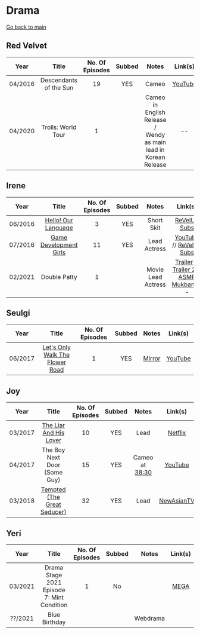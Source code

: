 # Drama

[Go back to main](./README.md)

## **Red Velvet**

|  Year   |         Title          | No. Of Episodes | Subbed |                              Notes                              |                 Link(s)                 |
| :-----: | :--------------------: | :-------------: | :----: | :-------------------------------------------------------------: | :-------------------------------------: |
| 04/2016 | Descendants of the Sun |       19        |  YES   |                              Cameo                              | [YouTube](https://youtu.be/JBFggd0V85I) |
| 04/2020 |   Trolls: World Tour   |        1        |        | Cameo in English Release / Wendy as main lead in Korean Release |                   --                    |

## **Irene**

|  Year   |                            Title                            | No. Of Episodes | Subbed |       Notes        |                                                                Link(s)                                                                 |
| :-----: | :---------------------------------------------------------: | :-------------: | :----: | :----------------: | :------------------------------------------------------------------------------------------------------------------------------------: |
| 06/2016 |    [Hello! Our Language](./shows/hello-our-language.md)     |        3        |  YES   |     Short Skit     |                                    [ReVelUp Subs](https://revelupsubs.com/?s=hello%21+our+language)                                    |
| 07/2016 | [Game Development Girls](./shows/game-development-girls.md) |       11        |  YES   |    Lead Actress    |              [YouTube](https://youtu.be/vG1Jrwi_yKI) // [ReVelUp Subs](https://revelupsubs.com/?s=game+development+girls)              |
| 02/2021 |                        Double Patty                         |        1        |        | Movie Lead Actress | [Trailer](https://youtu.be/7qsbcjoyN5I) // [Trailer 2](https://youtu.be/IRi4EJYiPO4) // [ASMR Mukbang](https://youtu.be/0myeNGZ1Ho8)-- |

## **Seulgi**

|  Year   |                                    Title                                     | No. Of Episodes | Subbed |     Notes      |                 Link(s)                 |
| :-----: | :--------------------------------------------------------------------------: | :-------------: | :----: | :------------: | :-------------------------------------: |
| 06/2017 | [Let's Only Walk The Flower Road](./shows/lets-only-walk-the-flower-road.md) |        1        |  YES   | [Mirror][idot] | [YouTube](https://youtu.be/YxaAo_IYyi4) |

[idot]: https://www.reddit.com/r/red_velvet/wiki/idot

## **Joy**

|  Year   |                          Title                          | No. Of Episodes | Subbed |                         Notes                         |                                  Link(s)                                  |
| :-----: | :-----------------------------------------------------: | :-------------: | :----: | :---------------------------------------------------: | :-----------------------------------------------------------------------: |
| 03/2017 | [The Liar And His Lover](./shows/liar-and-his-lover.md) |       10        |  YES   |                         Lead                          |             [Netflix](https://www.netflix.com/title/81167083)             |
| 04/2017 |              The Boy Next Door (Some Guy)               |       15        |  YES   | Cameo at [38:30](https://youtu.be/KMF7kqfirQE?t=2310) |                  [YouTube](https://youtu.be/KMF7kqfirQE)                  |
| 03/2018 |    [Tempted (The Great Seducer)](./shows/tempted.md)    |       32        |  YES   |                         Lead                          | [NewAsianTV](https://vww.newasiantv.tv/drama/the-great-seducer.4108.html) |

## **Yeri**

|  Year   |                   Title                    | No. Of Episodes | Subbed |  Notes   |                                      Link(s)                                      |
| :-----: | :----------------------------------------: | :-------------: | :----: | :------: | :-------------------------------------------------------------------------------: |
| 03/2021 | Drama Stage 2021 Episode 7: Mint Condition |        1        |   No   |          | [MEGA](https://mega.nz/file/OjZSnR7Z#eZ46xy00NFyeJcizaFCb4cXQaq2X1QV2X_gW1UGTw1k) |
| ??/2021 |               Blue Birthday                |                 |        | Webdrama |                                                                                   |
